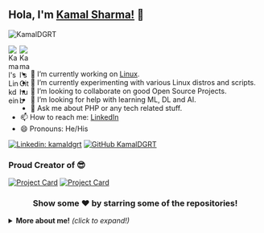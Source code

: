 ## Hola, I'm [Kamal Sharma!](https://www.linkedin.com/in/kamaldgrt/) 👋

<p align="left"> <img src="https://komarev.com/ghpvc/?username=KamalDGRT&label=Views&color=blue&style=plastic" alt="KamalDGRT" /> </p>

<a href="https://linkedin.com/in/kamaldgrt/">
  <img align="left" alt="Kamal's Linkdein" width="22px" src="https://cdn.jsdelivr.net/npm/simple-icons@v3/icons/linkedin.svg" />
</a>
<a href="https://github.com/KamalDGRT">
  <img align="left" alt="Kamal's Github" width="22px" src="https://cdn.jsdelivr.net/npm/simple-icons@v3/icons/github.svg" />
</a>

<br/><br/>

- 🔭 I’m currently working on [Linux](https://github.com/KamalDGRT/Linux).
- 🌱 I’m currently experimenting with various Linux distros and scripts.
- 👯 I’m looking to collaborate on good Open Source Projects.
- 🤔 I’m looking for help with learning ML, DL and AI.
- 💬 Ask me about PHP or any tech related stuff.
- 📫 How to reach me: [LinkedIn](https://www.linkedin.com/in/kamaldgrt/)
- 😄 Pronouns: He/His

[![Linkedin: kamaldgrt](https://img.shields.io/badge/-kamaldgrt-blue?style=flat-square&logo=Linkedin&logoColor=white&link=https://www.linkedin.com/in/kamaldgrt/)](https://www.linkedin.com/in/kamaldgrt/)
[![GitHub KamalDGRT](https://img.shields.io/github/followers/KamalDGRT?label=follow&style=social)](https://github.com/KamalDGRT)

### Proud Creator of 😎

[![Project Card](https://github-readme-stats.vercel.app/api/pin/?username=KamalDGRT&repo=SetupStuff)](https://github.com/KamalDGRT/SetupStuff)
[![Project Card](https://github-readme-stats.vercel.app/api/pin/?username=KamalDGRT&repo=technosummit)](https://github.com/KamalDGRT/technosummit)

<h3 align="center"><strong>Show some ❤️ by starring some of the repositories!</strong></h3>

<details close>
<summary><b>More about me!</b> <i>(click to expand!)</i></summary>
  
### Languages and Tools:

<code><img height="20" src="https://raw.githubusercontent.com/github/explore/80688e429a7d4ef2fca1e82350fe8e3517d3494d/topics/flutter/flutter.png"></code>
<code><img height="20" src="https://raw.githubusercontent.com/github/explore/80688e429a7d4ef2fca1e82350fe8e3517d3494d/topics/dart/dart.png"></code>
<code><img height="20" src="https://raw.githubusercontent.com/github/explore/80688e429a7d4ef2fca1e82350fe8e3517d3494d/topics/c/c.png"></code>
<code><img height="20" src="https://raw.githubusercontent.com/github/explore/80688e429a7d4ef2fca1e82350fe8e3517d3494d/topics/cpp/cpp.png"></code>
<code><img height="20" src="https://raw.githubusercontent.com/github/explore/80688e429a7d4ef2fca1e82350fe8e3517d3494d/topics/java/java.png"></code>
<code><img height="20" src="https://raw.githubusercontent.com/github/explore/80688e429a7d4ef2fca1e82350fe8e3517d3494d/topics/ruby/ruby.png"></code>
<code><img height="20" src="https://raw.githubusercontent.com/github/explore/80688e429a7d4ef2fca1e82350fe8e3517d3494d/topics/go/go.png"></code>
<code><img height="20" src="https://raw.githubusercontent.com/github/explore/80688e429a7d4ef2fca1e82350fe8e3517d3494d/topics/html/html.png"></code>
<code><img height="20" src="https://raw.githubusercontent.com/github/explore/80688e429a7d4ef2fca1e82350fe8e3517d3494d/topics/css/css.png"></code>
<code><img height="20" src="https://raw.githubusercontent.com/github/explore/80688e429a7d4ef2fca1e82350fe8e3517d3494d/topics/bootstrap/bootstrap.png"></code>
<code><img height="20" src="https://raw.githubusercontent.com/github/explore/80688e429a7d4ef2fca1e82350fe8e3517d3494d/topics/sql/sql.png"></code>
<code><img height="20" src="https://raw.githubusercontent.com/github/explore/80688e429a7d4ef2fca1e82350fe8e3517d3494d/topics/php/php.png"></code>
<code><img height="20" src="https://raw.githubusercontent.com/github/explore/80688e429a7d4ef2fca1e82350fe8e3517d3494d/topics/git/git.png"></code>
<code><img height="20" src="https://raw.githubusercontent.com/github/explore/80688e429a7d4ef2fca1e82350fe8e3517d3494d/topics/linux/linux.png"></code>

### Profile Overview 👀

<a href="https://github.com/KamalDGRT">
 <img align="center" src="https://github-readme-stats.vercel.app/api?username=KamalDGRT&show_icons=true&theme=light&line_height=25" alt="Kamal's GitHub stats"/>
</a>
<br><br>

```
And at last some stats to show consistency 😍😉.
```

<p><img align="center" src="https://github-readme-streak-stats.herokuapp.com/?user=KamalDGRT" alt="KamalDGRT" /></p>

[![Kamal's github activity graph](https://activity-graph.herokuapp.com/graph?username=KamalDGRT&theme=react-dark)](https://github.com/ashutosh00710/github-readme-activity-graph)

</details>
